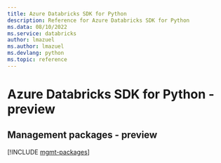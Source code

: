 ```yaml
---
title: Azure Databricks SDK for Python
description: Reference for Azure Databricks SDK for Python
ms.data: 08/10/2022
ms.service: databricks
author: lmazuel
ms.author: lmazuel
ms.devlang: python
ms.topic: reference
---
```

# Azure Databricks SDK for Python - preview

## Management packages - preview
[!INCLUDE [mgmt-packages](databricks-mgmt-index.md)]